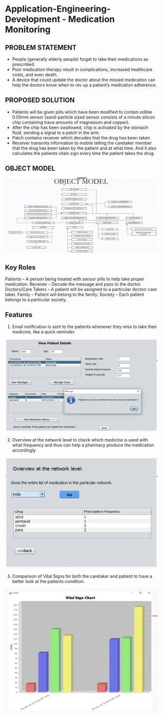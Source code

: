 # Application-Engineering-Development - Medication Monitoring

## PROBLEM STATEMENT

- People (generally elderly people) forget to take their medications as prescribed. 
- Poor medication therapy result in complications, increased healthcare costs, and even death. 
- A device that could update the doctor about the missed medication can help the doctors know when to rev up a patient’s medication adherence.

## PROPOSED SOLUTION

- Patients will be given pills which have been modified to contain edible 0.05mm sensor (sand-particle sized sensor consists of a minute silicon chip containing trace amounts of magnesium and copper).
- After the chip has been swallowed, chip is activated by the stomach fluid, sending a signal to a patch in the arm.
- Patch contains receiver which decodes that the drug has been taken.
- Receiver transmits information to mobile telling the caretaker member that the drug has been taken by the patient and at what time. And it also calculates the patients vitals sign every time the patient takes the drug. 


## OBJECT MODEL

![alt tag](https://github.com/ShreyaaJain/Application-Engineering-Development/blob/master/Images/ObjectModel.png)

## Key Roles

Patients – A person being treated with sensor pills to help take proper medication.
Receiver – Decode the message and pass to the doctor.
Doctors/Care Takers – A patient will be assigned to a particular doctor/ care taker.
Family – Patient will belong to the family.
Society – Each patient belongs to a particular society. 

## Features

1. Email notification is sent to the patients whenever they miss to take their medicine, like a quick reminder. 

![alt tag](https://github.com/ShreyaaJain/Application-Engineering-Development/blob/master/Images/Feature1.png)

2. Overview at the network level to check which medicine is used with what frequency and thus can help a pharmacy produce the medication accordingly

![alt tag](https://github.com/ShreyaaJain/Application-Engineering-Development/blob/master/Images/Feature2.png)

3. Comparison of Vital Signs for both the caretaker and patient to have a better look at the patients condition.

![alt tag](https://github.com/ShreyaaJain/Application-Engineering-Development/blob/master/Images/Feature3.png)

